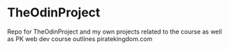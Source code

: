 # TheOdinProject
Repo for TheOdinProject and my own projects related to the course as well as PK web dev course outlines piratekingdom.com
